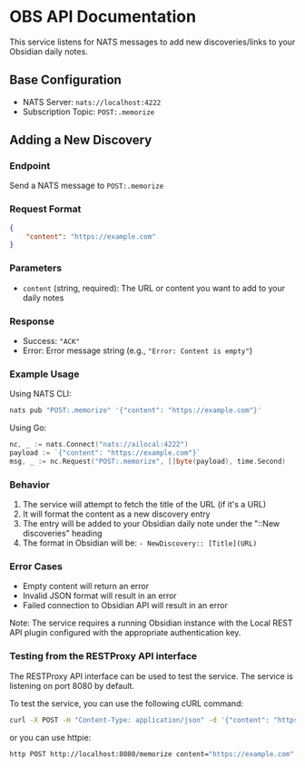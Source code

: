 # OBS API Documentation

This service listens for NATS messages to add new discoveries/links to your Obsidian daily notes.

## Base Configuration
- NATS Server: `nats://localhost:4222`
- Subscription Topic: `POST:.memorize`

## Adding a New Discovery

### Endpoint
Send a NATS message to `POST:.memorize`

### Request Format
```json
{
    "content": "https://example.com"
}
```

### Parameters
- `content` (string, required): The URL or content you want to add to your daily notes

### Response
- Success: `"ACK"`
- Error: Error message string (e.g., `"Error: Content is empty"`)

### Example Usage

Using NATS CLI:
```bash
nats pub "POST:.memorize" '{"content": "https://example.com"}'
```

Using Go:
```go
nc, _ := nats.Connect("nats://ailocal:4222")
payload := `{"content": "https://example.com"}`
msg, _ := nc.Request("POST:.memorize", []byte(payload), time.Second)
```

### Behavior
1. The service will attempt to fetch the title of the URL (if it's a URL)
2. It will format the content as a new discovery entry
3. The entry will be added to your Obsidian daily note under the "::New discoveries" heading
4. The format in Obsidian will be: `- NewDiscovery:: [Title](URL)`

### Error Cases
- Empty content will return an error
- Invalid JSON format will result in an error
- Failed connection to Obsidian API will result in an error

Note: The service requires a running Obsidian instance with the Local REST API plugin configured with the appropriate authentication key.

### Testing from the RESTProxy API interface
The RESTProxy API interface can be used to test the service. The service is listening on port 8080 by default.

To test the service, you can use the following cURL command:
```bash
curl -X POST -H "Content-Type: application/json" -d '{"content": "https://example.com"}' http://localhost:8080/memorize
```

or you can use httpie:
```bash
http POST http://localhost:8080/memorize content="https://example.com"
```

